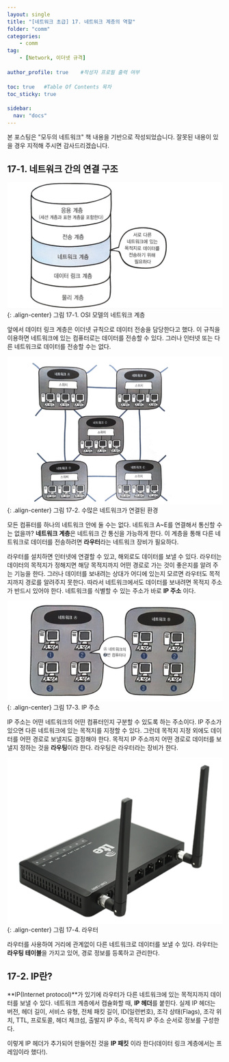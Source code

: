 ```yaml
---
layout: single
title: "[네트워크 초급] 17. 네트워크 계층의 역할"
folder: "comm"
categories:
    - comm
tag:
    - [Network, 이더넷 규격]

author_profile: true    #작성자 프로필 출력 여부

toc: true   #Table Of Contents 목차 
toc_sticky: true

sidebar:
  nav: "docs"
---
```


본 포스팅은 "모두의 네트워크" 책 내용을 기반으로 작성되었습니다.
잘못된 내용이 있을 경우 지적해 주시면 감사드리겠습니다.

## 17-1. 네트워크 간의 연결 구조

![그림 17-1. OSI 모델의 네트워크 계층](/assets/images/comm/17-1.png)
{: .align-center}
그림 17-1. OSI 모델의 네트워크 계층

앞에서 데이터 링크 계층은 이더넷 규칙으로 데이터 전송을 담당한다고 했다. 이 규칙을 이용하면 네트워크에 있는 컴퓨터로는 데이터를 전송할 수 있다. 그러나 인터넷 또는 다른 네트워크로 데이터를 전송할 수는 없다.

![그림 17-2. 수많은 네트워크가 연결된 환경](/assets/images/comm/17-2.png)
{: .align-center}
그림 17-2. 수많은 네트워크가 연결된 환경

모든 컴퓨터를 하나의 네트워크 안에 둘 수는 없다. 네트워크 A~E를 연결해서 통신할 수는 없을까? **네트워크 계층**은 네트워크 간 통신을 가능하게 한다. 이 계층을 통해 다른 네트워크로 데이터를 전송하려면 **라우터**라는 네트워크 장비가 필요하다. 

라우터를 설치하면 인터넷에 연결할 수 있고, 해외로도 데이터를 보낼 수 있다. 라우터는 데이터의 목적지가 정해지면 해당 목적지까지 어떤 경로로 가는 것이 좋은지를 알려 주는 기능을 한다. 그러나 데이터를 보내려는 상대가 어디에 있는지 모르면 라우터도 목적지까지 경로를 알려주지 못한다. 따라서 네트워크에서도 데이터를 보내려면 목적지 주소가 반드시 있어야 한다. 네트워크를 식별할 수 있는 주소가 바로 **IP 주소** 이다.

![그림 17-3. IP 주소](/assets/images/comm/17-3.png)
{: .align-center}
그림 17-3. IP 주소

IP 주소는 어떤 네트워크의 어떤 컴퓨터인지 구분할 수 있도록 하는 주소이다. IP 주소가 있으면 다른 네트워크에 있는 목적지를 지정할 수 있다. 그런데 목적지 지정 외에도 데이터를 어떤 경로로 보낼지도 결정해야 한다. 목적지 IP 주소까지 어떤 경로로 데이터를 보낼지 정하는 것을 **라우팅**이라 한다. 라우팅은 라우터라는 장비가 한다.

![그림 17-4. 라우터](/assets/images/comm/17-4.png)
{: .align-center}
그림 17-4. 라우터

라우터를 사용하여 거리에 관계없이 다른 네트워크로 데이터를 보낼 수 있다. 라우터는 **라우팅 테이블**을 가지고 있어, 경로 정보를 등록하고 관리한다.

## 17-2. IP란?
**IP(Internet protocol)**가 있기에 라우터가 다른 네트워크에 있는 목적지까지 데이터를 보낼 수 있다. 네트워크 계층에서 캡슐화할 때, **IP 헤더**를 붙힌다. 실제 IP 헤더는 버전, 헤더 길이, 서비스 유형, 전체 패킷 길이, ID(일련번호), 조각 상태(Flags), 조각 위치, TTL, 프로토콜, 헤더 체크섬, 출발지 IP 주소, 목적지 IP 주소 순서로 정보를 구성한다.

이렇게 IP 헤더가 추가되어 만들어진 것을 **IP 패킷** 이라 한다(데이터 링크 계층에서는 프레임이라 했다!).